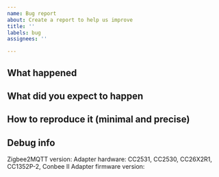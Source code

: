 ```yaml
---
name: Bug report
about: Create a report to help us improve
title: ''
labels: bug
assignees: ''

---
```


<!--
Before submitting an issue make sure you've searched for a similar issue and read the documentation: https://www.zigbee2mqtt.io/.

Rules (don't ignore these, your issue will be closed without further notice):
- English only
- Make sure you are on the latest Zigbee2MQTT version
- Provide a clear description of the problem
- DON'T copy logs directly here, post a link to https://hastebin.com/ or https://pastebin.com/.
- Make sure you are running the latest firmware https://github.com/koenkk/z-stack-firmware.

Did you read the FAQ?
- https://www.zigbee2mqtt.io/information/FAQ.html

Zigbee2MQTT fails to start?
- https://www.zigbee2mqtt.io/information/FAQ.html#help-zigbee2mqtt-fails-to-start

Having issues when using a CC2531?
- Make sure the CC2531 is connected through a USB extension cable
- Try the source routing firmware: https://github.com/Koenkk/Z-Stack-firmware/tree/master/coordinator/Z-Stack_Home_1.2/bin/source_routing
- With larger networks (30/40+) devices, your CC2531 might not be powerful enough. This will cause weird issues, in this case it's advised to use a more powerful adapter: https://www.zigbee2mqtt.io/information/supported_adapters.html#texas-instruments-cc26x2r1

Unsupported device?
- https://www.zigbee2mqtt.io/how_tos/how_to_support_new_devices.html

Device does not pair or interview fails?
- https://www.zigbee2mqtt.io/information/FAQ.html#why-does-my-device-not-or-fail-to-pair

Bug report?
- If applicable, provide steps how to reproduce the problem.
- Provide the herdsman debug logging: https://www.zigbee2mqtt.io/information/debug.html#zigbee-herdsman-debug-logging

-->

<!--Start your bug report below this line-->

## What happened

## What did you expect to happen

## How to reproduce it (minimal and precise)

## Debug info
Zigbee2MQTT version:
Adapter hardware: CC2531, CC2530, CC26X2R1, CC1352P-2, Conbee II
Adapter firmware version:
